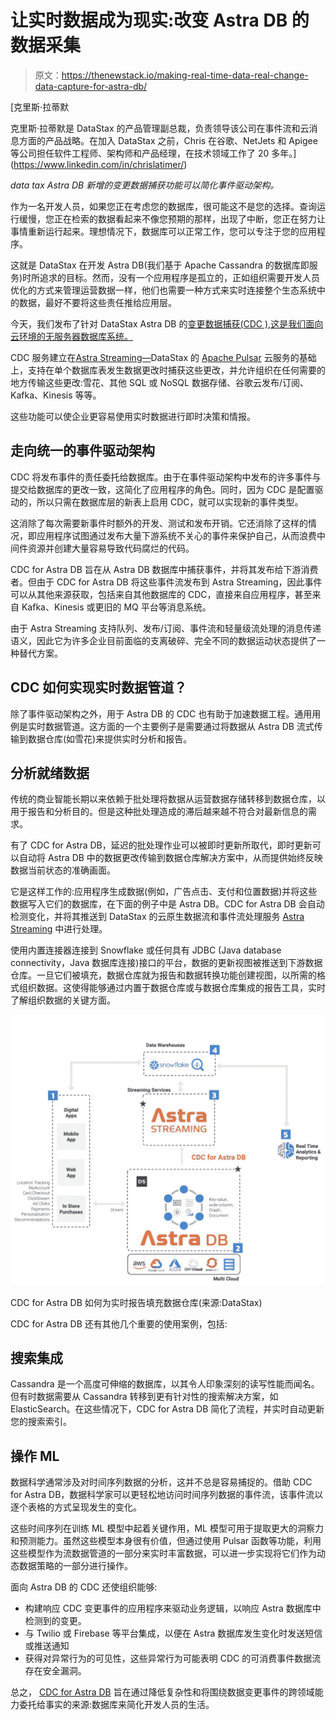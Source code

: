 # 让实时数据成为现实:改变 Astra DB 的数据采集

> 原文：<https://thenewstack.io/making-real-time-data-real-change-data-capture-for-astra-db/>

[](https://www.linkedin.com/in/chrislatimer/)

 [克里斯·拉蒂默

克里斯·拉蒂默是 DataStax 的产品管理副总裁，负责领导该公司在事件流和云消息方面的产品战略。在加入 DataStax 之前，Chris 在谷歌、NetJets 和 Apigee 等公司担任软件工程师、架构师和产品经理，在技术领域工作了 20 多年。](https://www.linkedin.com/in/chrislatimer/) [](https://www.linkedin.com/in/chrislatimer/)

*data tax Astra DB 新增的变更数据捕获功能可以简化事件驱动架构。*

作为一名开发人员，如果您正在考虑您的数据库，很可能这不是您的选择。查询运行缓慢，您正在检索的数据看起来不像您预期的那样，出现了中断，您正在努力让事情重新运行起来。理想情况下，数据库可以正常工作，您可以专注于您的应用程序。

这就是 DataStax 在开发 Astra DB(我们基于 Apache Cassandra 的数据库即服务)时所追求的目标。然而，没有一个应用程序是孤立的，正如组织需要开发人员优化的方式来管理运营数据一样，他们也需要一种方式来实时连接整个生态系统中的数据，最好不要将这些责任推给应用层。

今天，我们发布了针对 DataStax Astra DB 的[变更数据捕获(CDC ),这是我们面向云环境的无服务器数据库系统。](https://dtsx.io/3NbRrih)

CDC 服务建立在[Astra Streaming—](https://dtsx.io/3JEDFCZ)DataStax 的 [Apache Pulsar](https://pulsar.apache.org/) 云服务的基础上，支持在单个数据库表发生数据更改时捕获这些更改，并允许组织在任何需要的地方传输这些更改:雪花、其他 SQL 或 NoSQL 数据存储、谷歌云发布/订阅、Kafka、Kinesis 等等。

这些功能可以使企业更容易使用实时数据进行即时决策和情报。

## 走向统一的事件驱动架构

CDC 将发布事件的责任委托给数据库。由于在事件驱动架构中发布的许多事件与提交给数据库的更改一致，这简化了应用程序的角色。同时，因为 CDC 是配置驱动的，所以只需在数据库层的新表上启用 CDC，就可以实现新的事件类型。

这消除了每次需要新事件时额外的开发、测试和发布开销。它还消除了这样的情况，即应用程序试图通过发布大量下游系统不关心的事件来保护自己，从而浪费中间件资源并创建大量容易导致代码腐烂的代码。

CDC for Astra DB 旨在从 Astra DB 数据库中捕获事件，并将其发布给下游消费者。但由于 CDC for Astra DB 将这些事件流发布到 Astra Streaming，因此事件可以从其他来源获取，包括来自其他数据库的 CDC，直接来自应用程序，甚至来自 Kafka、Kinesis 或更旧的 MQ 平台等消息系统。

由于 Astra Streaming 支持队列、发布/订阅、事件流和轻量级流处理的消息传递语义，因此它为许多企业目前面临的支离破碎、完全不同的数据运动状态提供了一种替代方案。

## CDC 如何实现实时数据管道？

除了事件驱动架构之外，用于 Astra DB 的 CDC 也有助于加速数据工程。通用用例是实时数据管道。这方面的一个主要例子是需要通过将数据从 Astra DB 流式传输到数据仓库(如雪花)来提供实时分析和报告。

## 分析就绪数据

传统的商业智能长期以来依赖于批处理将数据从运营数据存储转移到数据仓库，以用于报告和分析目的。但是这种批处理造成的滞后越来越不符合对最新信息的需求。

有了 CDC for Astra DB，延迟的批处理作业可以被即时更新所取代，即时更新可以自动将 Astra DB 中的数据更改传输到数据仓库解决方案中，从而提供始终反映数据当前状态的准确画面。

它是这样工作的:应用程序生成数据(例如，广告点击、支付和位置数据)并将这些数据写入它们的数据库，在下面的例子中是 Astra DB。CDC for Astra DB 会自动检测变化，并将其推送到 DataStax 的云原生数据流和事件流处理服务 [Astra Streaming](https://docs.datastax.com/en/astra-streaming/docs/) 中进行处理。

使用内置连接器连接到 Snowflake 或任何具有 JDBC (Java database connectivity，Java 数据库连接)接口的平台，数据的更新视图被推送到下游数据仓库。一旦它们被填充，数据仓库就为报告和数据转换功能创建视图，以所需的格式组织数据。这使得能够通过内置于数据仓库或与数据仓库集成的报告工具，实时了解组织数据的关键方面。

![](img/ad2e86cab23cf0365d4e2cd7d19d97d8.png)

CDC for Astra DB 如何为实时报告填充数据仓库(来源:DataStax)

CDC for Astra DB 还有其他几个重要的使用案例，包括:

## 搜索集成

Cassandra 是一个高度可伸缩的数据库，以其令人印象深刻的读写性能而闻名。但有时数据需要从 Cassandra 转移到更有针对性的搜索解决方案，如 ElasticSearch。在这些情况下，CDC for Astra DB 简化了流程，并实时自动更新您的搜索索引。

## 操作 ML

数据科学通常涉及对时间序列数据的分析，这并不总是容易捕捉的。借助 CDC for Astra DB，数据科学家可以更轻松地访问时间序列数据的事件流，该事件流以逐个表格的方式呈现发生的变化。

这些时间序列在训练 ML 模型中起着关键作用，ML 模型可用于提取更大的洞察力和预测能力。虽然这些模型本身很有价值，但通过使用 Pulsar 函数等功能，利用这些模型作为流数据管道的一部分来实时丰富数据，可以进一步实现将它们作为动态数据策略的一部分进行操作。

面向 Astra DB 的 CDC 还使组织能够:

*   构建响应 CDC 变更事件的应用程序来驱动业务逻辑，以响应 Astra 数据库中检测到的变更。
*   与 Twilio 或 Firebase 等平台集成，以便在 Astra 数据库发生变化时发送短信或推送通知
*   获得对异常行为的可见性，这些异常行为可能表明 CDC 的可消费事件数据流存在安全漏洞。

总之， [CDC for Astra DB](https://dtsx.io/3tx0Auk) 旨在通过降低复杂性和将围绕数据变更事件的跨领域能力委托给事实的来源:数据库来简化开发人员的生活。

<svg xmlns:xlink="http://www.w3.org/1999/xlink" viewBox="0 0 68 31" version="1.1"><title>Group</title> <desc>Created with Sketch.</desc></svg>